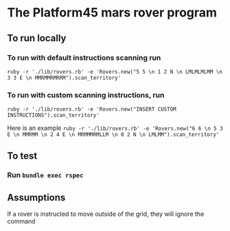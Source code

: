 # The Platform45 mars rover program

## To run locally

### To run with default instructions scanning run

`ruby -r './lib/rovers.rb' -e 'Rovers.new("5 5 \n 1 2 N \n LMLMLMLMM \n 3 3 E \n MMRMMRMRRM").scan_territory' `

### To run with custom scanning instructions, run

`ruby -r './lib/rovers.rb' -e 'Rovers.new("INSERT CUSTOM INSTRUCTIONS").scan_territory' `

Here is an example
`ruby -r './lib/rovers.rb' -e 'Rovers.new("6 6 \n 5 3 E \n MMRMM \n 2 4 E \n MRMMMRMLLM \n 0 2 N \n LMLMM").scan_territory' `

## To test

### Run `bundle exec rspec`

## Assumptions

If a rover is instructed to move outside of the grid, they will ignore the command
